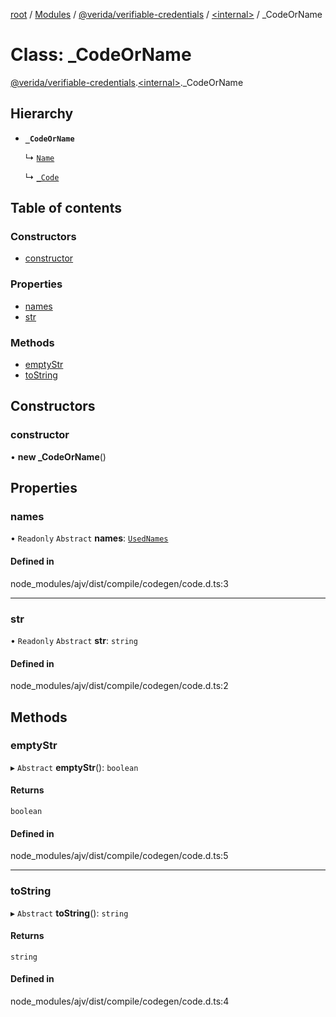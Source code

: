 [root](../README.md) / [Modules](../modules.md) / [@verida/verifiable-credentials](../modules/verida_verifiable_credentials.md) / [<internal\>](../modules/verida_verifiable_credentials._internal_.md) / \_CodeOrName

# Class: \_CodeOrName

[@verida/verifiable-credentials](../modules/verida_verifiable_credentials.md).[<internal\>](../modules/verida_verifiable_credentials._internal_.md)._CodeOrName

## Hierarchy

- **`_CodeOrName`**

  ↳ [`Name`](verida_verifiable_credentials._internal_.Name.md)

  ↳ [`_Code`](verida_verifiable_credentials._internal_._Code.md)

## Table of contents

### Constructors

- [constructor](verida_verifiable_credentials._internal_._CodeOrName.md#constructor)

### Properties

- [names](verida_verifiable_credentials._internal_._CodeOrName.md#names)
- [str](verida_verifiable_credentials._internal_._CodeOrName.md#str)

### Methods

- [emptyStr](verida_verifiable_credentials._internal_._CodeOrName.md#emptystr)
- [toString](verida_verifiable_credentials._internal_._CodeOrName.md#tostring)

## Constructors

### constructor

• **new _CodeOrName**()

## Properties

### names

• `Readonly` `Abstract` **names**: [`UsedNames`](../modules/verida_verifiable_credentials._internal_.md#usednames)

#### Defined in

node_modules/ajv/dist/compile/codegen/code.d.ts:3

___

### str

• `Readonly` `Abstract` **str**: `string`

#### Defined in

node_modules/ajv/dist/compile/codegen/code.d.ts:2

## Methods

### emptyStr

▸ `Abstract` **emptyStr**(): `boolean`

#### Returns

`boolean`

#### Defined in

node_modules/ajv/dist/compile/codegen/code.d.ts:5

___

### toString

▸ `Abstract` **toString**(): `string`

#### Returns

`string`

#### Defined in

node_modules/ajv/dist/compile/codegen/code.d.ts:4
